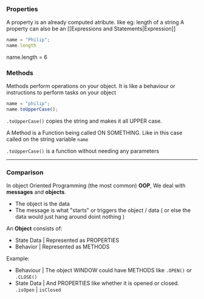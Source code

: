 ### Properties

A property is an already computed atribute. like eg: length of a string
A property can also be an [[Expressions and Statements|Expression]]

``` js
name = "Philip";
name.length
```

name.length = 6


### Methods

Methods perform operations on your object. It is like a behaviour or instructions to perform tasks on your object

``` js
name = "philip";
name.toUpperCase();
```

`.toUpperCase()` copies the string and makes it all UPPER case.

A Method is a Function being called ON SOMETHING. Like in this case called on the string variable `name`

`.toUpperCase()` is a function without needing any parameters

___

### Comparison

In object Oriented Programming (the most common) **OOP**, We deal with **messages** and **objects**.
- The object is the data
- The message is what "starts" or triggers the object / data
	( or else the data would just hang around doint nothing )

An **Object** consists of: 
- State Data
	| Represented as PROPERTIES
- Behavior
	| Represented as METHODS

Example:
- Behaviour
	| The object WINDOW could have METHODS like `.OPEN()` or `.CLOSE()`
- State Data
	| And PROPERTIES like whether it is opened or closed. `.isOpen` | `isClosed`








